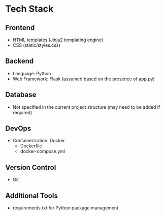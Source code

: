# Tech Stack

## Frontend
- HTML templates (Jinja2 templating engine)
- CSS (static/styles.css)

## Backend
- Language: Python
- Web Framework: Flask (assumed based on the presence of app.py)

## Database
- Not specified in the current project structure (may need to be added if required)

## DevOps
- Containerization: Docker
  - Dockerfile
  - docker-compose.yml

## Version Control
- Git

## Additional Tools
- requirements.txt for Python package management